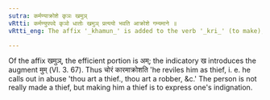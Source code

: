 ```yaml
---
sutra: कर्मण्याक्रोशे कृञः खमुञ्
vRtti: कर्मण्युपपदे कृञो धातोः खमुञ् प्रत्ययो भवति आक्रोशे गम्यमाने ॥
vRtti_eng: The affix '_khamun_' is added to the verb '_kri_' (to make), when a word in the accusative case is in construction with it, if the sense intended implies 'abuse'.

---
```

Of the affix  खमुञ्, the efficient portion is अम्; the indicatory ख introduces the augment मुम् (VI. 3. 67). Thus चोरं कारमाक्रोशति 'he reviles him as thief, i. e. he calls out in abuse 'thou art a thief., thou art a robber, &c.' The person is not really made a thief, but making him a thief is to express one's indignation.